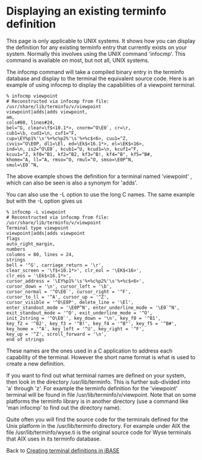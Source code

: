 # Displaying an existing terminfo definition  

<PageHeader />

This page is only applicable to UNIX systems. It shows how you can display the definition for any existing terminfo entry that currently exists on your system. Normally this involves using the UNIX command 'infocmp'. This command is available on most, but not all, UNIX systems.  

The infocmp command will take a compiled binary entry in the terminfo database and display to the terminal the equivalent source code. Here is an example of using infocmp to display the capabilities of a viewpoint terminal.

```
% infocmp viewpoint
# Reconstructed via infocmp from file: /usr/share/lib/terminfo/v/viewpoint
viewpoint|adds|adds viewpoint,
am,
cols#80, lines#24,
bel=^G, clear=\f$<10.1*>, cnorm=^O\E0`, cr=\r,
cub1=\b, cud1=\n, cuf1=^F,
cup=\EY%p1%'\s'%+%c%p2%'\s'%+%c$<6>, cuu1=^Z,
cvvis=^O\E0P, dl1=\El, ed=\Ek$<16.1*>, el=\EK$<16>,
ind=\n, is2=^O\E0`, kcub1=^U, kcud1=\n, kcuf1=^F,
kcuu1=^Z, kf0=^B1, kf2=^B2, kf3=^B!, kf4=^B", kf5=^B#,
khome=^A, ll=^A, rmso=^O, rmul=^O, smso=\E0P^N,
smul=\E0`^N,
```

The above example shows the definition for a terminal named 'viewpoint' , which can also be seen is also a synonym for 'adds'.

You can also use the -L option to use the long C names. The same example but with the -L option gives us

```
% infocmp -L viewpoint
# Reconstructed via infocmp from file: /usr/share/lib/terminfo/v/viewpoint
Terminal type viewpoint
viewpoint|adds|adds viewpoint
flags
auto_right_margin,
numbers
columns = 80, lines = 24,
strings
bell = '^G', carriage_return = '\r',
clear_screen = '\f$<10.1*>', clr_eol = '\EK$<16>',
clr_eos = '\Ek$<16.1*>',
cursor_address = '\EY%p1%'\s'%+%c%p2%'\s'%+%c$<6>',
cursor_down = '\n', cursor_left = '\b',
cursor_normal = '^O\E0`', cursor_right = '^F',
cursor_to_ll = '^A', cursor_up = '^Z',
cursor_visible = '^O\E0P', delete_line = '\El',
enter_standout_mode = '\E0P^N', enter_underline_mode = '\E0`^N',
exit_standout_mode = '^O', exit_underline_mode = '^O',
init_2string = '^O\E0`', key_down = '\n', key_f0 = '^B1',
key_f2 = '^B2', key_f3 = '^B!', key_f4 = '^B"', key_f5 = '^B#',
key_home = '^A', key_left = '^U', key_right = '^F',
key_up = '^Z', scroll_forward = '\n',
end of strings
```

These names are the ones used in a C application to address each capability of the terminal. However the short name format is what is used to create a new definition.

If you want to find out what terminal names are defined on your system, then look in the directory /usr/lib/terminfo. This is further sub-divided into 'a' through 'z'. For example the terminfo definition for the 'viewpoint' terminal will be found in file /usr/lib/terminfo/v/viewpoint. Note that on some platforms the terminfo library is in another directory (use a command like 'man infocmp' to find out the directory name).

Quite often you will find the source code for the terminals defined for the Unix platform in the /usr/lib/terminfo directory. For example under AIX the file /usr/lib/terminfo/wyse.ti is the original source code for Wyse terminals that AIX uses in its terminfo database.

Back to [Creating terminal definitions in jBASE](./../README.md)

<PageFooter />
